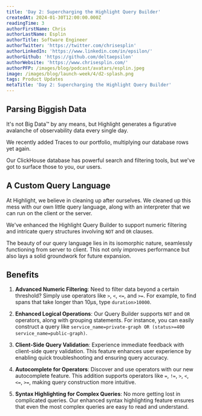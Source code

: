 ```yaml
---
title: 'Day 2: Supercharging the Highlight Query Builder'
createdAt: 2024-01-30T12:00:00.000Z
readingTime: 3
authorFirstName: Chris
authorLastName: Esplin
authorTitle: Software Engineer
authorTwitter: 'https://twitter.com/chrisesplin'
authorLinkedIn: 'https://www.linkedin.com/in/epsilon/'
authorGithub: 'https://github.com/deltaepsilon'
authorWebsite: 'https://www.chrisesplin.com/'
authorPFP: /images/blog/podcast/avatars/esplin.jpeg
image: /images/blog/launch-week/4/d2-splash.png
tags: Product Updates
metaTitle: 'Day 2: Supercharging the Highlight Query Builder'
---
```


## Parsing Biggish Data

It's not Big Data™ by any means, but Highlight generates a figurative avalanche of observability data every single day.

We recently added Traces to our portfolio, multiplying our database rows yet again.

Our ClickHouse database has powerful search and filtering tools, but we've got to surface those to you, our users.

## A Custom Query Language

At Highlight, we believe in cleaning up after ourselves. We cleaned up this mess with our own little query language, along with an interpreter that we can run on the client or the server.

We've enhanced the Highlight Query Builder to support numeric filtering and intricate query structures involving `NOT` and `OR` clauses.

The beauty of our query language lies in its isomorphic nature, seamlessly functioning from server to client. This not only improves performance but also lays a solid groundwork for future expansion.

## Benefits

1. **Advanced Numeric Filtering**: Need to filter data beyond a certain threshold? Simply use operators like `>`, `<`, `<=`, and `>=`. For example, to find spans that take longer than 10µs, type `duration>10000`.

2. **Enhanced Logical Operations**: Our Query Builder supports `NOT` and `OR` operators, along with grouping statements. For instance, you can easily construct a query like `service_name=private-graph OR (status>=400 service_name=public-graph)`.

3. **Client-Side Query Validation**: Experience immediate feedback with client-side query validation. This feature enhances user experience by enabling quick troubleshooting and ensuring query accuracy.

4. **Autocomplete for Operators**: Discover and use operators with our new autocomplete feature. This addition supports operators like `=`, `!=`, `>`, `<`, `<=`, `>=`, making query construction more intuitive.

5. **Syntax Highlighting for Complex Queries**: No more getting lost in complicated queries. Our enhanced syntax highlighting feature ensures that even the most complex queries are easy to read and understand.

